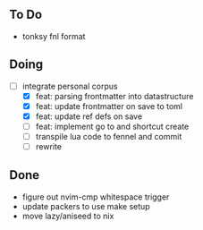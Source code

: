 ## To Do

- tonksy fnl format

## Doing

- [ ] integrate personal corpus
  - [x] feat: parsing frontmatter into datastructure
  - [x] feat: update frontmatter on save to toml
  - [x] feat: update ref defs on save
  - [ ] feat: implement go to and shortcut create
  - [ ] transpile lua code to fennel and commit
  - [ ] rewrite

## Done

- figure out nvim-cmp whitespace trigger
- update packers to use make setup
- move lazy/aniseed to nix
